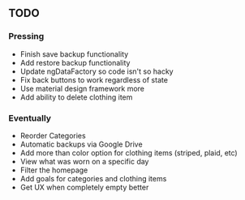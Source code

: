 ## TODO ##

### Pressing ###
* Finish save backup functionality
* Add restore backup functionality
* Update ngDataFactory so code isn't so hacky
* Fix back buttons to work regardless of state
* Use material design framework more
* Add ability to delete clothing item


### Eventually ###
* Reorder Categories
* Automatic backups via Google Drive
* Add more than color option for clothing items (striped, plaid, etc)
* View what was worn on a specific day
* Filter the homepage
* Add goals for categories and clothing items
* Get UX when completely empty better
